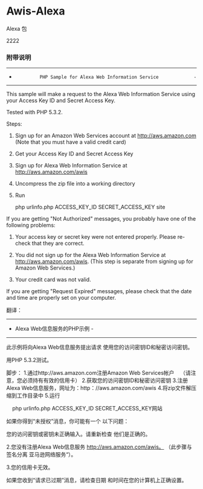# Awis-Alexa

Alexa 包

2222




### 附带说明
-------------------------------------------------------------------------
-              PHP Sample for Alexa Web Information Service             -
-------------------------------------------------------------------------
This sample will make a request to the Alexa Web Information Service
using your Access Key ID and Secret Access Key.

Tested with PHP 5.3.2.

Steps:
1. Sign up for an Amazon Web Services account at http://aws.amazon.com
   (Note that you must have a valid credit card)
2. Get your Access Key ID and Secret Access Key
3. Sign up for Alexa Web Information Service at http://aws.amazon.com/awis
4. Uncompress the zip file into a working directory
5. Run

    php urlinfo.php ACCESS_KEY_ID SECRET_ACCESS_KEY site

If you are getting "Not Authorized" messages, you probably have one of the
following problems:

1. Your access key or secret key were not entered properly.  Please re-check
that they are correct.

2. You did not sign up for the Alexa Web Information Service at
http://aws.amazon.com/awis.  (This step is separate from signing
up for Amazon Web Services.)

3. Your credit card was not valid.

If you are getting "Request Expired" messages, please check that the date
and time are properly set on your computer.

翻译：
-------------------------------------------------- -----------------------
- Alexa Web信息服务的PHP示例 -
-------------------------------------------------- -----------------------
此示例将向Alexa Web信息服务提出请求
使用您的访问密钥ID和秘密访问密钥。

用PHP 5.3.2测试。

脚步：
1.通过http://aws.amazon.com注册Amazon Web Services帐户
   （请注意，您必须持有有效的信用卡）
2.获取您的访问密钥ID和秘密访问密钥
3.注册Alexa Web信息服务，网址为：http：//aws.amazon.com/awis
4.将zip文件解压缩到工作目录中
5.运行

    php urlinfo.php ACCESS_KEY_ID SECRET_ACCESS_KEY网站

如果你得到“未授权”消息，你可能有一个
以下问题：

您的访问密钥或密钥未正确输入。请重新检查
他们是正确的。

2.您没有注册Alexa Web信息服务
http://aws.amazon.com/awis。 （此步骤与签名分离
亚马逊网络服务“）。

3.您的信用卡无效。

如果您收到“请求已过期”消息，请检查日期
和时间在您的计算机上正确设置。


